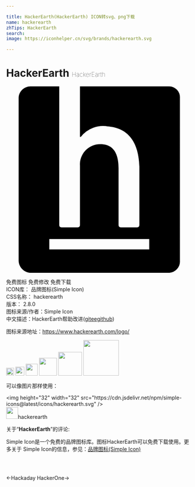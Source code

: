 ```yaml
---

title: HackerEarth(HackerEarth) ICON转svg、png下载
name: hackerearth
zhTips: HackerEarth
search: 
image: https://iconhelper.cn/svg/brands/hackerearth.svg

---
```


# HackerEarth  <small style="font-size: 60%;font-weight: 100">HackerEarth</small>

<div id="svg" class="svg-wrap">
<svg role="img" viewBox="0 0 24 24" xmlns="http://www.w3.org/2000/svg"><title>HackerEarth icon</title><path d="M20.983.002H9.508v6.494h.11a3.629 3.629 0 0 1 3.557-1.332l-.023-.004c1.966.144 3.91 1.336 4.02 5.158v7.554a.299.299 0 0 1-.287.287h-2.11a.287.287 0 0 1-.287-.287V10.55c0-1.778-.585-3.114-2.341-3.114h-.038a2.606 2.606 0 0 0-2.6 2.78v-.008 7.665a.287.287 0 0 1-.287.287H7.124a.287.287 0 0 1-.287-.287V.004H3.193L3.126.003c-.823 0-1.493.652-1.523 1.468V22.458c.03.857.73 1.541 1.59 1.546h17.792a1.458 1.458 0 0 0 1.413-1.55v.004V1.474A1.38 1.38 0 0 0 21.021.005l-.038.001h.002zm-2.54 20.983H5.555V19.66h12.888z"/></svg>
</div>
<detail full-name='hackerearth'></detail>

<div class="detail-page">
<p>
<span><span class="badge-success badge">免费图标</span> <span class="badge-success badge">免费修改</span>  <span class="badge-success badge">免费下载</span> </span>
<br/>
<span>
ICON库：
<span class="badge-secondary badge">品牌图标(Simple Icon)</span> 
</span>
<br/>
<span>
CSS名称：
<span class="badge-secondary badge">hackerearth</span> 
</span>

<br/>
<span>
版本：
<span class="badge-secondary badge">2.8.0</span> 
</span>
<br/>
<span>图标来源/作者：<span class="badge-light badge">Simple Icon</span></span> 
<br/>
<span class="zh-detail">中文描述：<span class="badge-primary badge">HackerEarth</span><span class="help-link"><span>帮助改进</span>(<a href="https://gitee.com/liuwave/icon-helper/edit/master/json/brands/hackerearth.json" target="_blank" rel="noopener noreferrer">gitee</a><a href="https://github.com/liuwave/icon-helper/edit/master/json/brands/hackerearth.json" target="_blank" rel="noopener noreferrer">github</a></span>)</span><br/>
</p>
</div><div class="description description alert alert-light"><p>图标来源地址：<a href="https://www.hackerearth.com/logo/" target="_blank" rel="noopener noreferrer">https://www.hackerearth.com/logo/</a></p></div>
<div class="alert alert-dark">
<img height="21" width="21" src="https://cdn.jsdelivr.net/npm/simple-icons@latest/icons/hackerearth.svg" />
<img height="24" width="24" src="https://cdn.jsdelivr.net/npm/simple-icons@latest/icons/hackerearth.svg" />
<img height="32" width="32" src="https://cdn.jsdelivr.net/npm/simple-icons@latest/icons/hackerearth.svg" />
<img height="48" width="48" src="https://cdn.jsdelivr.net/npm/simple-icons@latest/icons/hackerearth.svg" />
<img height="64" width="64" src="https://cdn.jsdelivr.net/npm/simple-icons@latest/icons/hackerearth.svg" />
<img height="96" width="96" src="https://cdn.jsdelivr.net/npm/simple-icons@latest/icons/hackerearth.svg" />

</div>
<div>
  <p>可以像图片那样使用：    
  </p>
  <div class="alert alert-primary" style="font-size: 14px">
    &lt;img height="32" width="32" src="https://cdn.jsdelivr.net/npm/simple-icons@latest/icons/hackerearth.svg" /&gt;
    <copy-btn content='<img height="32" width="32" src="https://cdn.jsdelivr.net/npm/simple-icons@latest/icons/hackerearth.svg" />'></copy-btn>
  </div>
  <div class="alert alert-secondary">
    <img height="32" width="32" src="https://cdn.jsdelivr.net/npm/simple-icons@latest/icons/hackerearth.svg" />hackerearth
    <copy-btn content="hackerearth" btn-title="复制图标名称"></copy-btn>
  </div>
</div>
<div class="icon-detail__container">
<p>关于“<b>HackerEarth</b>”的评论:</p>
</div>
<Vssue title="关于“HackerEarth”的评论" />
<div><p>Simple Icon是一个免费的品牌图标库。图标HackerEarth可以免费下载使用。更多关于  Simple Icon的信息，参见：<a target="_blank" href="https://iconhelper.cn/brands.html">品牌图标(Simple Icon)</a>
</p></div>


<div style="padding:2rem 0 " class="page-nav"><p class="inner"><span class="prev">←<router-link to="/icon/hackaday.html">Hackaday</router-link></span> <span class="next"><router-link to="/icon/hackerone.html">HackerOne</router-link>→</span></p></div>
